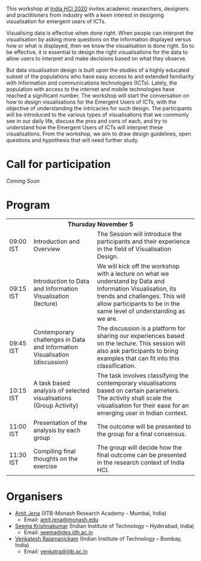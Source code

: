 This workshop at [India HCI 2020](https://www.indiahci.org/2020/) invites academic researchers, designers and practitioners from industry with a keen interest in designing visualisation for emergent users of ICTs.

Visualising data is effective when done right. When people can interpret the visualisation by asking more questions on the information displayed versus how or what is displayed, then we know the visualisation is done right. So to be effective, it is essential to design the right visualisations for the data to allow users to interpret and make decisions based on what they observe.

But data visualisation design is built upon the studies of a highly educated subset of the populations who have easy access to and extended familiarity with Information and communications technologies (ICTs). Lately, the population with access to the internet and mobile technologies have reached a significant number. The workshop will start the conversation on how to design visualisations for the Emergent Users of ICTs, with the objective of understanding the intricacies for such design. The participants will be introduced to the various types of visualisations that we commonly see in our daily life, discuss the pros and cons of each, and try to understand how the Emergent Users of ICTs will interpret these visualisations. From the workshop, we aim to draw design guidelines, open questions and hypothesis that will need further study.

# Call for participation

*Coming Soon*

# Program

<table>
<tr>
	<th colspan="3">Thursday November 5</th>
</tr>
<tr>
	<td>09:00 IST</td><td>Introduction and Overview</td><td>The Session will introduce the participants and their experience in the field of Visualisation Design.</td>
</tr>
<tr>
	<td>09:15 IST</td><td>Introduction to Data and Information Visualisation (lecture)</td><td>We will kick off the workshop with a lecture on what we understand by Data and Information Visualisation, its trends and challenges. This will allow participants to be in the same level of understanding as we are.</td>
</tr>
<tr>
	<td>09:45 IST</td><td>Contemporary challenges in Data and Information Visualisation (discussion)</td><td>The discussion is a platform for sharing our experiences based on the lecture. This session will also ask participants to bring examples that can fit into this classification.</td>
</tr>
<tr>
	<td>10:15 IST</td><td>A task based analysis of selected visualisations (Group Activity)</td><td>The task involves classifying the contemporary visualisations based on certain parameters. The activity shall scale the visualisation for their ease for an emerging user in Indian context.</td>
</tr>
<tr>
	<td>11:00 IST</td><td>Presentation of the analysis by each group</td><td>The outcome will be presented to the group for a final consensus.</td>
</tr>
<tr>
	<td>11:30 IST</td><td>Compiling final thoughts on the exercise</td><td>The group will decide how the final outcome can be presented in the research context of India HCI.</td>
</tr>
</table>

# Organisers
- [Amit Jena](https://amitjenaiitbm.github.io/amitjena/) (IITB-Monash Research Academy - Mumbai, India)
  - Email: amit.jena@monash.edu
- [Seema Krishnakumar](https://iith.ac.in/des/seema/) (Indian Institute of Technology – Hyderabad, India)
  - Email: seema@des.iith.ac.in
- [Venkatesh Rajamanickam](https://info-design-lab.github.io/) (Indian Institute of Technology – Bombay, India)
  - Email: venkatra@iitb.ac.in

